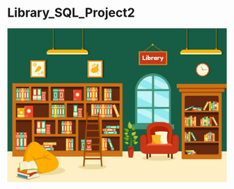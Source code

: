 # Library_SQL_Project2
![image](https://github.com/mayankgondia1027/Library_SQL_project2/blob/main/library%20Picture1.jpg?raw=true)
